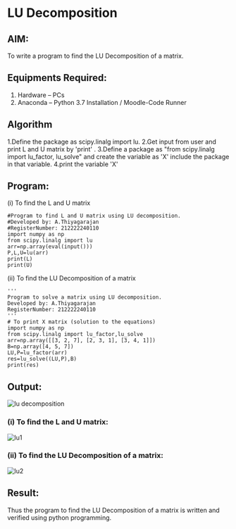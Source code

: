 # LU Decomposition 

## AIM:
To write a program to find the LU Decomposition of a matrix.

## Equipments Required:
1. Hardware – PCs
2. Anaconda – Python 3.7 Installation / Moodle-Code Runner

## Algorithm
1.Define the package as scipy.linalg import lu.
2.Get input from user and print L and U matrix by 'print' .
3.Define a package as "from scipy.linalg import lu_factor, lu_solve" and create the variable as 'X' include the package in that variable.
4.print the variable 'X'
## Program:
(i) To find the L and U matrix
```
#Program to find L and U matrix using LU decomposition.
#Developed by: A.Thiyagarajan
#RegisterNumber: 212222240110
import numpy as np
from scipy.linalg import lu
arr=np.array(eval(input()))
P,L,U=lu(arr)
print(L)
print(U)

```
(ii) To find the LU Decomposition of a matrix
```
'''
Program to solve a matrix using LU decomposition.
Developed by: A.Thiyagarajan
RegisterNumber: 212222240110
'''
# To print X matrix (solution to the equations)
import numpy as np
from scipy.linalg import lu_factor,lu_solve
arr=np.array([[3, 2, 7], [2, 3, 1], [3, 4, 1]])
B=np.array([4, 5, 7])
LU,P=lu_factor(arr)
res=lu_solve((LU,P),B)
print(res)

```

## Output:
![lu decomposition]()


### (i) To find the L and U matrix:

![lu1](https://github.com/A-Thiyagarajan/LU-Decomposition/assets/118707693/ef6747d5-0a5e-4bca-a679-e4131001647a)


### (ii) To find the LU Decomposition of a matrix:


![lu2](https://github.com/A-Thiyagarajan/LU-Decomposition/assets/118707693/7080c634-410e-4824-80f8-8c7024203de4)


## Result:
Thus the program to find the LU Decomposition of a matrix is written and verified using python programming.

